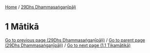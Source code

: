 
[Home](/) / [29Dhs Dhammasaṅgaṇīpāḷi](../29Dhs.md)

# 1 Mātikā


[Go to previous page (29Dhs Dhammasaṅgaṇīpāḷi)](0.md) / [Go to parent page (29Dhs Dhammasaṅgaṇīpāḷi)](0.md) / [Go to next page (1.1 Tikamātikā)](1/1.1.md)


